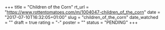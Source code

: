+++
title = "Children of the Corn"
rt_url = "https://www.rottentomatoes.com/m/1004047-children_of_the_corn"
date = "2017-07-10T16:32:05+01:00"
slug = "children_of_the_corn"
date_watched = ""
draft = true
rating = "-"
poster = ""
status = "PENDING"
+++
